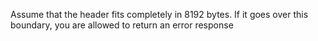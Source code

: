 Assume that the header fits completely in 8192 bytes.  If it goes over this  boundary, you are allowed to return an error response
